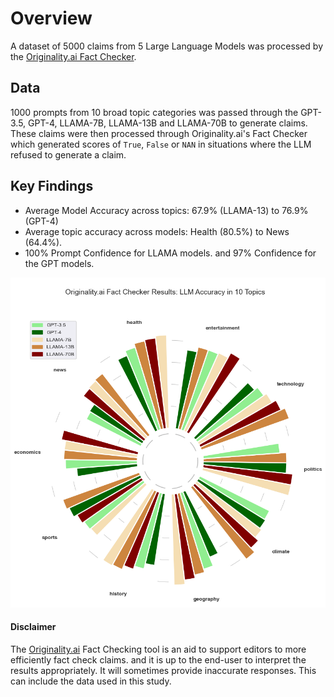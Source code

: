 # Overview

A dataset of 5000 claims from 5 Large Language Models was processed by the [Originality.ai Fact Checker](https://originality.ai/automated-fact-checker). 

## Data

1000 prompts from 10 broad topic categories was passed through the GPT-3.5, GPT-4, LLAMA-7B, LLAMA-13B and LLAMA-70B to generate claims. These claims were then processed through Originality.ai's Fact Checker which generated scores of `True`, `False` or `NAN` in situations where the LLM refused to generate a claim.

## Key Findings

- Average Model Accuracy across topics: 67.9% (LLAMA-13) to 76.9% (GPT-4)
- Average topic accuracy across models: Health (80.5%) to News (64.4%).
- 100% Prompt Confidence for LLAMA models. and 97% Confidence for the GPT models.

![plot](images/polar_chart.png)

#### Disclaimer

The [Originality.ai](https://originality.ai/) Fact Checking tool is an aid to support editors to more efficiently fact check claims. and it is up to the end-user to interpret the results appropriately. It will sometimes provide inaccurate responses. This can include the data used in this study.
